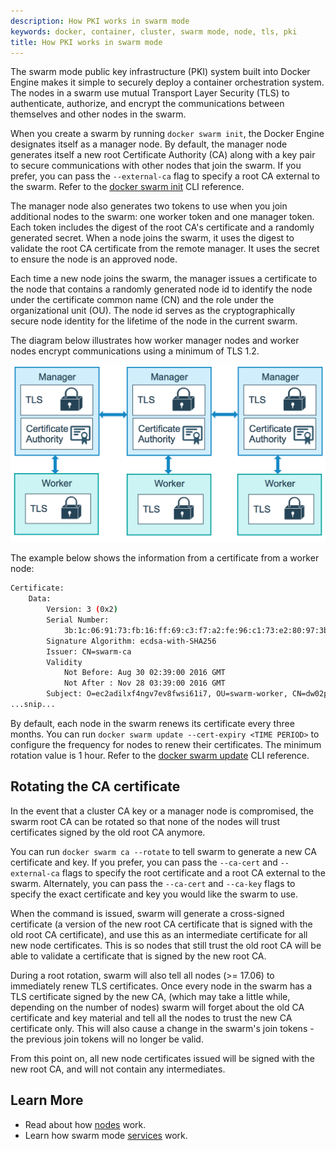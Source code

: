 ```yaml
---
description: How PKI works in swarm mode
keywords: docker, container, cluster, swarm mode, node, tls, pki
title: How PKI works in swarm mode
---
```


The swarm mode public key infrastructure (PKI) system built into Docker Engine
makes it simple to securely deploy a container orchestration system. The nodes
in a swarm use mutual Transport Layer Security (TLS) to authenticate, authorize,
and encrypt the communications between themselves and other nodes in the swarm.

When you create a swarm by running `docker swarm init`, the Docker Engine
designates itself as a manager node. By default, the manager node generates
itself a new root Certificate Authority (CA) along with a key pair to secure
communications with other nodes that join the swarm. If you prefer, you can pass
the `--external-ca` flag to specify a root CA external to the swarm. Refer to
the [docker swarm init](../../reference/commandline/swarm_init.md) CLI
reference.

The manager node also generates two tokens to use when you join additional nodes
to the swarm: one worker token and one manager token. Each token includes the
digest of the root CA's certificate and a randomly generated secret. When a node
joins the swarm, it uses the digest to validate the root CA certificate from the
remote manager. It uses the secret to ensure the node is an approved node.

Each time a new node joins the swarm, the manager issues a certificate to the
node that contains a randomly generated node id to identify the node under the
certificate common name (CN) and the role under the organizational unit (OU).
The node id serves as the cryptographically secure node identity for the
lifetime of the node in the current swarm.

The diagram below illustrates how worker manager nodes and worker nodes encrypt
communications using a minimum of TLS 1.2.

![tls diagram](../images/tls.png)


The example below shows the information from a certificate from a worker node:

```bash
Certificate:
    Data:
        Version: 3 (0x2)
        Serial Number:
            3b:1c:06:91:73:fb:16:ff:69:c3:f7:a2:fe:96:c1:73:e2:80:97:3b
        Signature Algorithm: ecdsa-with-SHA256
        Issuer: CN=swarm-ca
        Validity
            Not Before: Aug 30 02:39:00 2016 GMT
            Not After : Nov 28 03:39:00 2016 GMT
        Subject: O=ec2adilxf4ngv7ev8fwsi61i7, OU=swarm-worker, CN=dw02poa4vqvzxi5c10gm4pq2g
...snip...
```

By default, each node in the swarm renews its certificate every three months.
You can run `docker swarm update --cert-expiry <TIME PERIOD>` to configure the
frequency for nodes to renew their certificates. The minimum rotation value is 1
hour. Refer to the [docker swarm update](../../reference/commandline/swarm_update.md)
CLI reference.

## Rotating the CA certificate

In the event that a cluster CA key or a manager node is compromised, the swarm root
CA can be rotated so that none of the nodes will trust certificates signed by the old
root CA anymore.

You can run `docker swarm ca --rotate` to tell swarm to generate a new CA certificate
and key.  If you prefer, you can pass the `--ca-cert` and `--external-ca` flags to specify
the root certificate and a root CA external to the swarm.  Alternately, you can pass the
`--ca-cert` and `--ca-key` flags to specify the exact certificate and key you would like
the swarm to use.

When the command is issued, swarm will generate a cross-signed certificate (a version of the
new root CA certificate that is signed with the old root CA certificate), and use this
as an intermediate certificate for all new node certificates.  This is so nodes that still
trust the old root CA will be able to validate a certificate that is signed by the
new root CA.

During a root rotation, swarm will also tell all nodes (>= 17.06) to immediately renew
TLS certificates. Once every node in the swarm has a TLS certificate signed by the new CA,
(which may take a little while, depending on the number of nodes) swarm will forget about
the old CA certificate and key material and tell all the nodes to trust the new CA
certificate only.  This will also cause a change in the swarm's join tokens - the previous
join tokens will no longer be valid.

From this point on, all new node certificates issued will be signed with the new root CA,
and will not contain any intermediates.

## Learn More

* Read about how [nodes](nodes.md) work.
* Learn how swarm mode [services](services.md) work.
